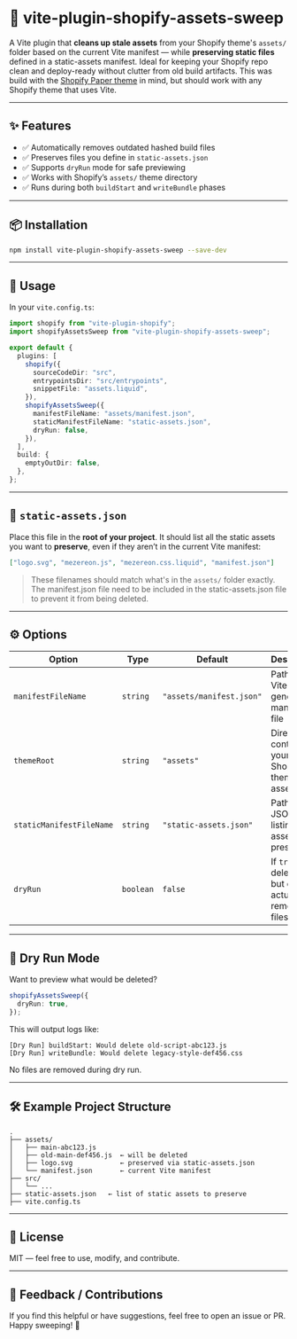 # 🧹 vite-plugin-shopify-assets-sweep

A Vite plugin that **cleans up stale assets** from your Shopify theme's `assets/` folder based on the current Vite manifest — while **preserving static files** defined in a static-assets manifest. Ideal for keeping your Shopify repo clean and deploy-ready without clutter from old build artifacts. This was build with the [Shopify Paper theme](https://themes.shopify.com/themes/paper/styles/poster) in mind, but should work with any Shopify theme that uses Vite.

---

## ✨ Features

- ✅ Automatically removes outdated hashed build files
- ✅ Preserves files you define in `static-assets.json`
- ✅ Supports `dryRun` mode for safe previewing
- ✅ Works with Shopify’s `assets/` theme directory
- ✅ Runs during both `buildStart` and `writeBundle` phases

---

## 📦 Installation

```bash
npm install vite-plugin-shopify-assets-sweep --save-dev
```

---

## 🚀 Usage

In your `vite.config.ts`:

```ts
import shopify from "vite-plugin-shopify";
import shopifyAssetsSweep from "vite-plugin-shopify-assets-sweep";

export default {
  plugins: [
    shopify({
      sourceCodeDir: "src",
      entrypointsDir: "src/entrypoints",
      snippetFile: "assets.liquid",
    }),
    shopifyAssetsSweep({
      manifestFileName: "assets/manifest.json",
      staticManifestFileName: "static-assets.json",
      dryRun: false,
    }),
  ],
  build: {
    emptyOutDir: false,
  },
};
```

---

## 🧾 `static-assets.json`

Place this file in the **root of your project**. It should list all the static assets you want to **preserve**, even if they aren’t in the current Vite manifest:

```json
["logo.svg", "mezereon.js", "mezereon.css.liquid", "manifest.json"]
```

> These filenames should match what's in the `assets/` folder exactly. The manifest.json file need to be included in the static-assets.json file to prevent it from being deleted.

---

## ⚙️ Options

| Option                   | Type      | Default                  | Description                                                 |
| ------------------------ | --------- | ------------------------ | ----------------------------------------------------------- |
| `manifestFileName`       | `string`  | `"assets/manifest.json"` | Path to the Vite-generated manifest file                    |
| `themeRoot`              | `string`  | `"assets"`               | Directory containing your Shopify theme assets              |
| `staticManifestFileName` | `string`  | `"static-assets.json"`   | Path to JSON file listing static assets to preserve         |
| `dryRun`                 | `boolean` | `false`                  | If `true`, logs deletions but doesn't actually remove files |

---

## 🧪 Dry Run Mode

Want to preview what would be deleted?

```ts
shopifyAssetsSweep({
  dryRun: true,
});
```

This will output logs like:

```
[Dry Run] buildStart: Would delete old-script-abc123.js
[Dry Run] writeBundle: Would delete legacy-style-def456.css
```

No files are removed during dry run.

---

## 🛠 Example Project Structure

```
.
├── assets/
│   ├── main-abc123.js
│   ├── old-main-def456.js  ← will be deleted
│   ├── logo.svg            ← preserved via static-assets.json
│   └── manifest.json       ← current Vite manifest
├── src/
│   └── ...
├── static-assets.json   ← list of static assets to preserve
├── vite.config.ts
```

---

## 📄 License

MIT — feel free to use, modify, and contribute.

---

## 💬 Feedback / Contributions

If you find this helpful or have suggestions, feel free to open an issue or PR. Happy sweeping! 🧹
